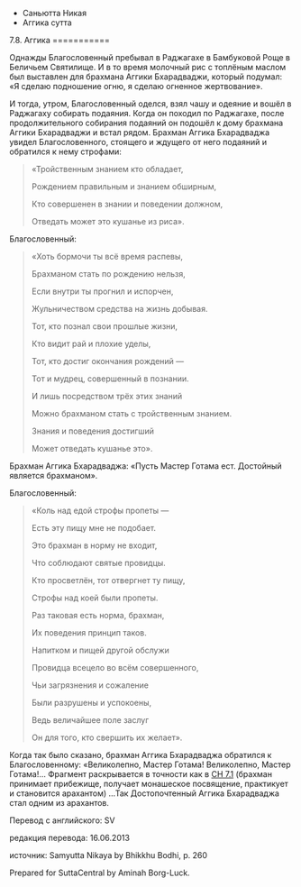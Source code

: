 









* Саньютта Никая
* Аггика сутта


7\.8\. Аггика
\=\=\=\=\=\=\=\=\=\=\=



Однажды Благословенный пребывал в Раджагахе в Бамбуковой Роще в Беличьем Святилище\. И в то время молочный рис с топлёным маслом был выставлен для брахмана Аггики Бхарадваджи, который подумал: «Я сделаю подношение огню, я сделаю огненное жертвование»\.


И тогда, утром, Благословенный оделся, взял чашу и одеяние и вошёл в Раджагаху собирать подаяния\. Когда он походил по Раджагахе, после продолжительного собирания подаяний он подошёл к дому брахмана Аггики Бхарадваджи и встал рядом\. Брахман Аггика Бхарадваджа увидел Благословенного, стоящего и ждущего от него подаяний и обратился к нему строфами:



> «Тройственным знанием кто обладает,  
> 
> Рождением правильным и знанием обширным,  
> 
> Кто совершенен в знании и поведении должном,  
> 
> Отведать может это кушанье из риса»\.


Благословенный:



> «Хоть бормочи ты всё время распевы,  
> 
> Брахманом стать по рождению нельзя,  
> 
> Если внутри ты прогнил и испорчен,  
> 
> Жульничеством средства на жизнь добывая\.  
> 
>   
> 
> Тот, кто познал свои прошлые жизни,  
> 
> Кто видит рай и плохие уделы,  
> 
> Тот, кто достиг окончания рождений —  
> 
> Тот и мудрец, совершенный в познании\.  
> 
>   
> 
> И лишь посредством трёх этих знаний  
> 
> Можно брахманом стать с тройственным знанием\.  
> 
> Знания и поведения достигший  
> 
> Может отведать кушанье это»\.


Брахман Аггика Бхарадваджа: «Пусть Мастер Готама ест\. Достойный является брахманом»\.


Благословенный:



> «Коль над едой строфы пропеты —  
> 
> Есть эту пищу мне не подобает\.  
> 
> Это брахман в норму не входит,  
> 
> Что соблюдают святые провидцы\.  
> 
> Кто просветлён, тот отвергнет ту пищу,  
> 
> Строфы над коей были пропеты\.  
> 
> Раз таковая есть норма, брахман,  
> 
> Их поведения принцип таков\.  
> 
>   
> 
> Напитком и пищей другой обслужи  
> 
> Провидца всецело во всём совершенного,  
> 
> Чьи загрязнения и сожаление  
> 
> Были разрушены и успокоены,  
> 
> Ведь величайшее поле заслуг  
> 
> Он для того, кто свершить их желает»\.


Когда так было сказано, брахман Аггика Бхарадваджа обратился к Благословенному: «Великолепно, Мастер Готама\! Великолепно, Мастер Готама\!… Фрагмент раскрывается в точности как в [СН 7\.1](/sn7\.1/ru/sv) \(брахман принимает прибежище, получает монашеское посвящение, практикует и становится арахантом\) …Так Достопочтенный Аггика Бхарадваджа стал одним из арахантов\.



Перевод с английского: SV


редакция перевода: 16\.06\.2013


источник: Samyutta Nikaya by Bhikkhu Bodhi, p\. 260


Prepared for SuttaCentral by Aminah Borg\-Luck\.






